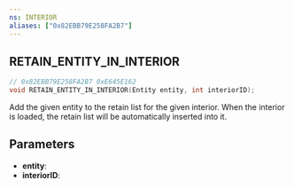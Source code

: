 ```yaml
---
ns: INTERIOR
aliases: ["0x82EBB79E258FA2B7"]
---
```

## RETAIN_ENTITY_IN_INTERIOR

```c
// 0x82EBB79E258FA2B7 0xE645E162
void RETAIN_ENTITY_IN_INTERIOR(Entity entity, int interiorID);
```
Add the given entity to the retain list for the given interior.
When the interior is loaded, the retain list will be automatically inserted into it.


## Parameters
* **entity**: 
* **interiorID**: 

